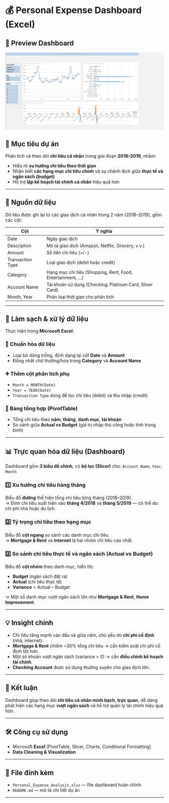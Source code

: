 # 💰 Personal Expense Dashboard (Excel)
## 📸 Preview Dashboard
![Dashboard Screenshot](./image.png)
## 🎯 Mục tiêu dự án
Phân tích và theo dõi **chi tiêu cá nhân** trong giai đoạn **2018–2019**, nhằm:

- Hiểu rõ **xu hướng chi tiêu theo thời gian**  
- Nhận biết **các hạng mục chi tiêu chính** và sự chênh lệch giữa **thực tế và ngân sách (budget)**  
- Hỗ trợ **lập kế hoạch tài chính cá nhân** hiệu quả hơn  

---

## 📂 Nguồn dữ liệu
Dữ liệu được ghi lại từ các giao dịch cá nhân trong 2 năm (2018–2019), gồm các cột:

| Cột | Ý nghĩa |
|------|----------|
| Date | Ngày giao dịch |
| Description | Mô tả giao dịch (Amazon, Netflix, Grocery, v.v.) |
| Amount | Số tiền chi tiêu (+/-) |
| Transaction Type | Loại giao dịch (debit hoặc credit) |
| Category | Hạng mục chi tiêu (Shopping, Rent, Food, Entertainment, …) |
| Account Name | Tài khoản sử dụng (Checking, Platinum Card, Silver Card) |
| Month, Year | Phân loại thời gian cho phân tích |

---

## 🧹 Làm sạch & xử lý dữ liệu
Thực hiện trong **Microsoft Excel**:

### 🔧 Chuẩn hóa dữ liệu
- Loại bỏ dòng trống, định dạng lại cột **Date** và **Amount**  
- Đồng nhất chữ thường/hoa trong **Category** và **Account Name**  

### ➕ Thêm cột phân tích phụ
- `Month = MONTH(Date)`  
- `Year = YEAR(Date)`  
- `Transaction Type` dùng để lọc chi tiêu (debit) và thu nhập (credit)  

### 📑 Bảng tổng hợp (PivotTable)
- Tổng chi tiêu theo **năm**, **tháng**, **danh mục**, **tài khoản**  
- So sánh giữa **Actual vs Budget** (giá trị nhập thủ công hoặc tính trung bình)

---

## 📊 Trực quan hóa dữ liệu (Dashboard)
Dashboard gồm **3 biểu đồ chính**, có **bộ lọc (Slicer)** cho:
`Account Name`, `Year`, `Month`

### 1️⃣ Xu hướng chi tiêu hàng tháng
Biểu đồ **đường** thể hiện tổng chi tiêu từng tháng (2018–2019).  
→ Đỉnh chi tiêu xuất hiện vào **tháng 4/2018** và **tháng 5/2019** — có thể do chi phí nhà hoặc du lịch.

### 2️⃣ Tỷ trọng chi tiêu theo hạng mục
Biểu đồ **cột ngang** so sánh các danh mục chi tiêu.  
→ **Mortgage & Rent** và **Internet** là hai nhóm chi tiêu cao nhất.

### 3️⃣ So sánh chi tiêu thực tế và ngân sách (Actual vs Budget)
Biểu đồ **cột nhóm** theo danh mục, hiển thị:
- **Budget** (ngân sách đặt ra)  
- **Actual** (chi tiêu thực tế)  
- **Variance** = Actual – Budget  

→ Một số danh mục vượt ngân sách lớn như **Mortgage & Rent**, **Home Improvement**.

---

## 💡 Insight chính
- Chi tiêu tăng mạnh vào đầu và giữa năm, chủ yếu do **chi phí cố định** (nhà, internet).  
- **Mortgage & Rent** chiếm ~30% tổng chi tiêu → cần kiểm soát chi phí cố định tốt hơn.  
- Một số khoản vượt ngân sách (variance > 0) → cần **điều chỉnh kế hoạch tài chính**.  
- **Checking Account** được sử dụng thường xuyên cho giao dịch lớn.

---

## 🧠 Kết luận
Dashboard giúp theo dõi **chi tiêu cá nhân minh bạch, trực quan**, dễ dàng phát hiện các hạng mục **vượt ngân sách** và hỗ trợ quản lý tài chính hiệu quả hơn.

---

## 🛠️ Công cụ sử dụng
- Microsoft **Excel** (PivotTable, Slicer, Charts, Conditional Formatting)  
- **Data Cleaning & Visualization**

---

## 📁 File đính kèm
- `Personal_Expense_Analysis.xlsx` — file dashboard hoàn chỉnh  
- `README.md` — mô tả chi tiết dự án 
---

